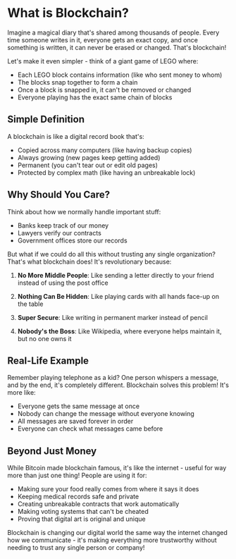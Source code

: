 # What is Blockchain?

Imagine a magical diary that's shared among thousands of people. Every time someone writes in it, everyone gets an exact copy, and once something is written, it can never be erased or changed. That's blockchain! 

Let's make it even simpler - think of a giant game of LEGO where:
- Each LEGO block contains information (like who sent money to whom)
- The blocks snap together to form a chain
- Once a block is snapped in, it can't be removed or changed
- Everyone playing has the exact same chain of blocks

## Simple Definition
A blockchain is like a digital record book that's:
- Copied across many computers (like having backup copies)
- Always growing (new pages keep getting added)
- Permanent (you can't tear out or edit old pages)
- Protected by complex math (like having an unbreakable lock)

## Why Should You Care?
Think about how we normally handle important stuff:
- Banks keep track of our money
- Lawyers verify our contracts
- Government offices store our records

But what if we could do all this without trusting any single organization? That's what blockchain does! It's revolutionary because:

1. **No More Middle People**: Like sending a letter directly to your friend instead of using the post office

2. **Nothing Can Be Hidden**: Like playing cards with all hands face-up on the table

3. **Super Secure**: Like writing in permanent marker instead of pencil

4. **Nobody's the Boss**: Like Wikipedia, where everyone helps maintain it, but no one owns it

## Real-Life Example
Remember playing telephone as a kid? One person whispers a message, and by the end, it's completely different. Blockchain solves this problem! It's more like:
- Everyone gets the same message at once
- Nobody can change the message without everyone knowing
- All messages are saved forever in order
- Everyone can check what messages came before

## Beyond Just Money
While Bitcoin made blockchain famous, it's like the internet - useful for way more than just one thing! People are using it for:
- Making sure your food really comes from where it says it does
- Keeping medical records safe and private
- Creating unbreakable contracts that work automatically
- Making voting systems that can't be cheated
- Proving that digital art is original and unique

Blockchain is changing our digital world the same way the internet changed how we communicate - it's making everything more trustworthy without needing to trust any single person or company!
